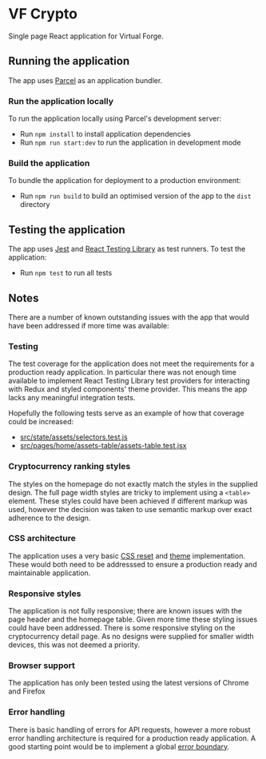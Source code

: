 # VF Crypto

Single page React application for Virtual Forge.

## Running the application

The app uses [Parcel](https://parceljs.org/) as an application bundler.

### Run the application locally

To run the application locally using Parcel's development server:

- Run `npm install` to install application dependencies
- Run `npm run start:dev` to run the application in development mode

### Build the application

To bundle the application for deployment to a production environment:

- Run `npm run build` to build an optimised version of the app to the `dist` directory

## Testing the application

The app uses [Jest](https://jestjs.io/en/) and [React Testing Library](https://testing-library.com/docs/react-testing-library/intro) as test runners. To test the application:

- Run `npm test` to run all tests


## Notes

There are a number of known outstanding issues with the app that would have been addressed if more time was available:

### Testing

The test coverage for the application does not meet the requirements for a production ready application. In particular there was not enough time available to implement React Testing Library test providers for interacting with Redux and styled components' theme provider. This means the app lacks any meaningful integration tests.

Hopefully the following tests serve as an example of how that coverage could be increased:

- [src/state/assets/selectors.test.js](src/state/assets/selectors.test.js)
- [src/pages/home/assets-table/assets-table.test.jsx](src/pages/home/assets-table/assets-table.test.jsx)

### Cryptocurrency ranking styles

The styles on the homepage do not exactly match the styles in the supplied design. The full page width styles are tricky to implement using a `<table>` element. These styles could have been achieved if different markup was used, however the decision was taken to use semantic markup over exact adherence to the design.

### CSS architecture

The application uses a very basic [CSS reset](src/app.jsx) and [theme](src/theme.js) implementation. These would both need to be addresssed to ensure a production ready and maintainable application.

### Responsive styles

The application is not fully responsive; there are known issues with the page header and the homepage table. Given more time these styling issues could have been addressed. There is some responsive styling on the cryptocurrency detail page. As no designs were supplied for smaller width devices, this was not deemed a priority.

### Browser support

The application has only been tested using the latest versions of Chrome and Firefox

### Error handling

There is basic handling of errors for API requests, however a more robust error handling architecture is required for a production ready application. A good starting point would be to implement a global [error boundary](https://reactjs.org/docs/error-boundaries.html).

